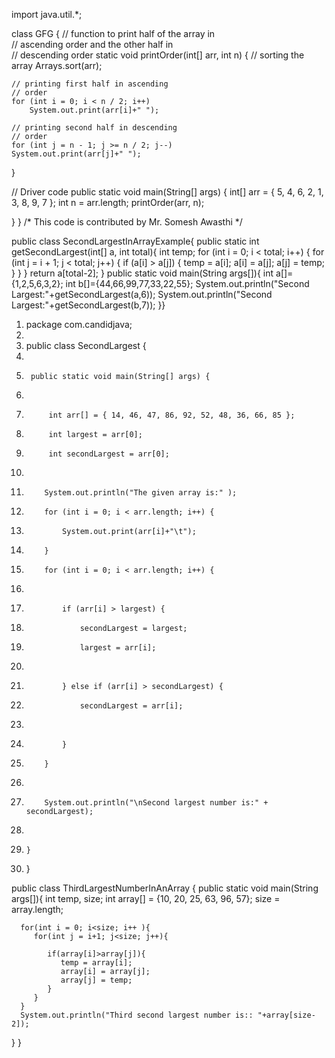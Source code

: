import java.util.*; 
  
class GFG 
{ 
// function to print half of the array in  
// ascending order and the other half in  
// descending order 
static void printOrder(int[] arr, int n) 
{ 
    // sorting the array 
    Arrays.sort(arr); 
  
    // printing first half in ascending  
    // order 
    for (int i = 0; i < n / 2; i++)  
        System.out.print(arr[i]+" "); 
  
    // printing second half in descending  
    // order 
    for (int j = n - 1; j >= n / 2; j--) 
    System.out.print(arr[j]+" "); 
      
} 
  
// Driver code 
public static void main(String[] args) 
{ 
    int[] arr = { 5, 4, 6, 2, 1, 3, 8, 9, 7 }; 
    int n = arr.length; 
    printOrder(arr, n); 
  
} 
} 
/* This code is contributed by Mr. Somesh Awasthi */

public class SecondLargestInArrayExample{
public static int getSecondLargest(int[] a, int total){
int temp;
for (int i = 0; i < total; i++) 
        {
            for (int j = i + 1; j < total; j++) 
            {
                if (a[i] > a[j]) 
                {
                    temp = a[i];
                    a[i] = a[j];
                    a[j] = temp;
                }
            }
        }
       return a[total-2];
}
public static void main(String args[]){
int a[]={1,2,5,6,3,2};
int b[]={44,66,99,77,33,22,55};
System.out.println("Second Largest:"+getSecondLargest(a,6));
System.out.println("Second Largest:"+getSecondLargest(b,7));
}}
1.	package com.candidjava;
2.	 
3.	public class SecondLargest {
4.	 
5.		public static void main(String[] args) {
6.	 
7.			int arr[] = { 14, 46, 47, 86, 92, 52, 48, 36, 66, 85 };
8.			int largest = arr[0];
9.			int secondLargest = arr[0];
10.			
11.			System.out.println("The given array is:" );
12.			for (int i = 0; i < arr.length; i++) {
13.				System.out.print(arr[i]+"\t");
14.			}
15.			for (int i = 0; i < arr.length; i++) {
16.	 
17.				if (arr[i] > largest) {
18.					secondLargest = largest;
19.					largest = arr[i];
20.	 
21.				} else if (arr[i] > secondLargest) {
22.					secondLargest = arr[i];
23.	 
24.				}
25.			}
26.	 
27.			System.out.println("\nSecond largest number is:" + secondLargest);
28.	 
29.		}
30.	}


public class ThirdLargestNumberInAnArray {
   public static void main(String args[]){
      int temp, size;
      int array[] = {10, 20, 25, 63, 96, 57};
      size = array.length;

      for(int i = 0; i<size; i++ ){
         for(int j = i+1; j<size; j++){

            if(array[i]>array[j]){
               temp = array[i];
               array[i] = array[j];
               array[j] = temp;
            }
         }
      }
      System.out.println("Third second largest number is:: "+array[size-2]);
   }
}

